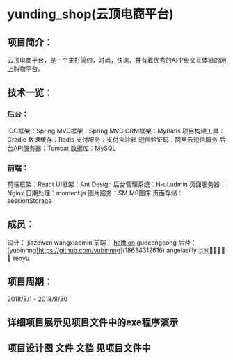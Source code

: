 # yunding_shop(云顶电商平台)

## 项目简介：
云顶电商平台，是一个主打简约，时尚，快速，并有着优秀的APP级交互体验的网上购物平台。

## 技术一览：
### 后台：
IOC框架：Spring 
MVC框架：Spring MVC 
ORM框架：MyBatis
项目构建工具：Gradle
数据缓存：Redis
支付服务：支付宝沙箱
短信验证码：阿里云短信服务
后台API服务器：Tomcat
数据库：MySQL

### 前端：
前端框架：React
UI框架：Ant Design
后台管理系统：H-ui.admin
页面服务器：Nginx
日期处理：moment.js
图片服务：SM.MS图床
页面存储：sessionStorage


## 成员：
设计：
jiazewen wangxiaomin
前端：
[halftion](https://gitee.com/halftion) guocongcong
后台：
[yubinnng]https://github.com/yubinnng)(18634312616) angelasilly 🇨🇳🌟🌟🌟🌟🌟 renyu 

## 项目周期：
2018/8/1 - 2018/8/30
## 详细项目展示见项目文件中的exe程序演示

## 项目设计图 文件 文档 见项目文件中
